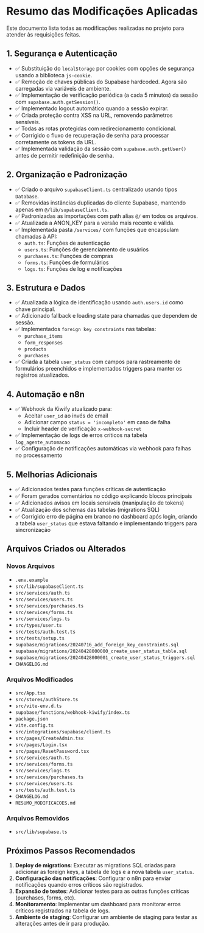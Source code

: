 # Resumo das Modificações Aplicadas

Este documento lista todas as modificações realizadas no projeto para atender às requisições feitas.

## 1. Segurança e Autenticação

- ✅ Substituição do `localStorage` por cookies com opções de segurança usando a biblioteca `js-cookie`.
- ✅ Remoção de chaves públicas do Supabase hardcoded. Agora são carregadas via variáveis de ambiente.
- ✅ Implementação de verificação periódica (a cada 5 minutos) da sessão com `supabase.auth.getSession()`.
- ✅ Implementado logout automático quando a sessão expirar.
- ✅ Criada proteção contra XSS na URL, removendo parâmetros sensíveis.
- ✅ Todas as rotas protegidas com redirecionamento condicional.
- ✅ Corrigido o fluxo de recuperação de senha para processar corretamente os tokens da URL.
- ✅ Implementada validação da sessão com `supabase.auth.getUser()` antes de permitir redefinição de senha.

## 2. Organização e Padronização

- ✅ Criado o arquivo `supabaseClient.ts` centralizado usando tipos `Database`.
- ✅ Removidas instâncias duplicadas do cliente Supabase, mantendo apenas em `@/lib/supabaseClient.ts`.
- ✅ Padronizadas as importações com path alias `@/` em todos os arquivos.
- ✅ Atualizada a ANON_KEY para a versão mais recente e válida.
- ✅ Implementada pasta `/services/` com funções que encapsulam chamadas à API:
  - `auth.ts`: Funções de autenticação
  - `users.ts`: Funções de gerenciamento de usuários
  - `purchases.ts`: Funções de compras
  - `forms.ts`: Funções de formulários
  - `logs.ts`: Funções de log e notificações

## 3. Estrutura e Dados

- ✅ Atualizada a lógica de identificação usando `auth.users.id` como chave principal.
- ✅ Adicionado fallback e loading state para chamadas que dependem de sessão.
- ✅ Implementados `foreign key constraints` nas tabelas:
  - `purchase_items`
  - `form_responses`
  - `products`
  - `purchases`
- ✅ Criada a tabela `user_status` com campos para rastreamento de formulários preenchidos e implementados triggers para manter os registros atualizados.

## 4. Automação e n8n

- ✅ Webhook da Kiwify atualizado para:
  - Aceitar `user_id` ao invés de email
  - Adicionar campo `status = 'incompleto'` em caso de falha
  - Incluir header de verificação `x-webhook-secret`
- ✅ Implementação de logs de erros críticos na tabela `log_agente_automacao`
- ✅ Configuração de notificações automáticas via webhook para falhas no processamento

## 5. Melhorias Adicionais

- ✅ Adicionados testes para funções críticas de autenticação
- ✅ Foram gerados comentários no código explicando blocos principais
- ✅ Adicionados avisos em locais sensíveis (manipulação de tokens)
- ✅ Atualização dos schemas das tabelas (migrations SQL)
- ✅ Corrigido erro de página em branco no dashboard após login, criando a tabela `user_status` que estava faltando e implementando triggers para sincronização

## Arquivos Criados ou Alterados

### Novos Arquivos
- `.env.example`
- `src/lib/supabaseClient.ts`
- `src/services/auth.ts`
- `src/services/users.ts`
- `src/services/purchases.ts`
- `src/services/forms.ts`
- `src/services/logs.ts`
- `src/types/user.ts`
- `src/tests/auth.test.ts`
- `src/tests/setup.ts`
- `supabase/migrations/20240716_add_foreign_key_constraints.sql`
- `supabase/migrations/20240428000000_create_user_status_table.sql`
- `supabase/migrations/20240428000001_create_user_status_triggers.sql`
- `CHANGELOG.md`

### Arquivos Modificados
- `src/App.tsx`
- `src/stores/authStore.ts`
- `src/vite-env.d.ts`
- `supabase/functions/webhook-kiwify/index.ts`
- `package.json`
- `vite.config.ts`
- `src/integrations/supabase/client.ts`
- `src/pages/CreateAdmin.tsx`
- `src/pages/Login.tsx`
- `src/pages/ResetPassword.tsx`
- `src/services/auth.ts`
- `src/services/forms.ts`
- `src/services/logs.ts`
- `src/services/purchases.ts`
- `src/services/users.ts`
- `src/tests/auth.test.ts`
- `CHANGELOG.md`
- `RESUMO_MODIFICACOES.md`

### Arquivos Removidos
- `src/lib/supabase.ts`

## Próximos Passos Recomendados

1. **Deploy de migrations**: Executar as migrations SQL criadas para adicionar as foreign keys, a tabela de logs e a nova tabela `user_status`.
2. **Configuração das notificações**: Configurar o n8n para enviar notificações quando erros críticos são registrados.
3. **Expansão de testes**: Adicionar testes para as outras funções críticas (purchases, forms, etc).
4. **Monitoramento**: Implementar um dashboard para monitorar erros críticos registrados na tabela de logs.
5. **Ambiente de staging**: Configurar um ambiente de staging para testar as alterações antes de ir para produção. 